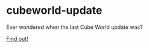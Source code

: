 # cubeworld-update
Ever wondered when the last Cube World update was?

[Find out!](https://nicokandut.github.io/cubeworld-update/)
